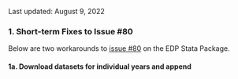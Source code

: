 Last updated: August 9, 2022

### 1.  Short-term Fixes to Issue #80

Below are two workarounds to [issue #80](https://github.com/UrbanInstitute/education-data-package-stata/issues/80) on the EDP Stata Package.

#### 1a. Download datasets for individual years and append
